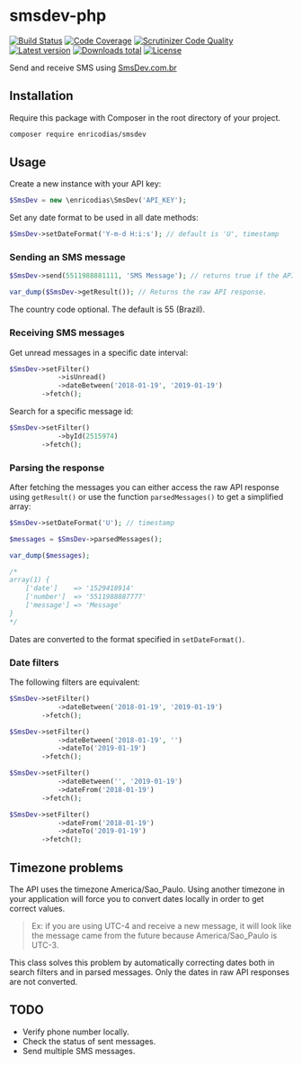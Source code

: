 # smsdev-php

[![Build Status](https://travis-ci.com/enricodias/smsdev-php.svg?branch=master)](https://travis-ci.com/enricodias/smsdev-php)
[![Code Coverage](https://scrutinizer-ci.com/g/enricodias/smsdev-php/badges/coverage.png?b=master)](https://scrutinizer-ci.com/g/enricodias/smsdev-php/?branch=master)
[![Scrutinizer Code Quality](https://scrutinizer-ci.com/g/enricodias/smsdev-php/badges/quality-score.png?b=master)](https://scrutinizer-ci.com/g/enricodias/smsdev-php/?branch=master)
[![Latest version](http://img.shields.io/packagist/v/enricodias/smsdev.svg)](https://packagist.org/packages/enricodias/smsdev)
[![Downloads total](http://img.shields.io/packagist/dt/enricodias/smsdev.svg)](https://packagist.org/packages/enricodias/smsdev)
[![License](http://img.shields.io/packagist/l/enricodias/smsdev.svg)](https://github.com/enricodias/smsdev-php/blob/master/LICENSE)

Send and receive SMS using [SmsDev.com.br](https://www.smsdev.com.br)

## Installation

Require this package with Composer in the root directory of your project.

```bash
composer require enricodias/smsdev
```

## Usage

Create a new instance with your API key:

```php
$SmsDev = new \enricodias\SmsDev('API_KEY');
```

Set any date format to be used in all date methods:

```php
$SmsDev->setDateFormat('Y-m-d H:i:s'); // default is 'U', timestamp
```

### Sending an SMS message

```php
$SmsDev->send(5511988881111, 'SMS Message'); // returns true if the API accepts the message

var_dump($SmsDev->getResult()); // Returns the raw API response.
```

The country code optional. The default is 55 (Brazil).

### Receiving SMS messages

Get unread messages in a specific date interval:

```php
$SmsDev->setFilter()
            ->isUnread()
            ->dateBetween('2018-01-19', '2019-01-19')
        ->fetch();
```

Search for a specific message id:

```php
$SmsDev->setFilter()
            ->byId(2515974)
        ->fetch();
```

### Parsing the response

After fetching the messages you can either access the raw API response using ```getResult()``` or use the function ```parsedMessages()``` to get a simplified array:

```php
$SmsDev->setDateFormat('U'); // timestamp

$messages = $SmsDev->parsedMessages();

var_dump($messages);

/*
array(1) {
    ['date']    => '1529418914'
    ['number']  => '5511988887777'
    ['message'] => 'Message'
}
*/
```

Dates are converted to the format specified in ```setDateFormat()```.

### Date filters

The following filters are equivalent:

```php
$SmsDev->setFilter()
            ->dateBetween('2018-01-19', '2019-01-19')
        ->fetch();

$SmsDev->setFilter()
            ->dateBetween('2018-01-19', '')
            ->dateTo('2019-01-19')
        ->fetch();

$SmsDev->setFilter()
            ->dateBetween('', '2019-01-19')
            ->dateFrom('2018-01-19')
        ->fetch();

$SmsDev->setFilter()
            ->dateFrom('2018-01-19')
            ->dateTo('2019-01-19')
        ->fetch();
```

## Timezone problems

The API uses the timezone America/Sao_Paulo. Using another timezone in your application will force you to convert dates locally in order to get correct values.

> Ex: if you are using UTC-4 and receive a new message, it will look like the message came from the future because America/Sao_Paulo is UTC-3.

This class solves this problem by automatically correcting dates both in search filters and in parsed messages. Only the dates in raw API responses are not converted.

## TODO

-    Verify phone number locally.
-    Check the status of sent messages.
-    Send multiple SMS messages.
